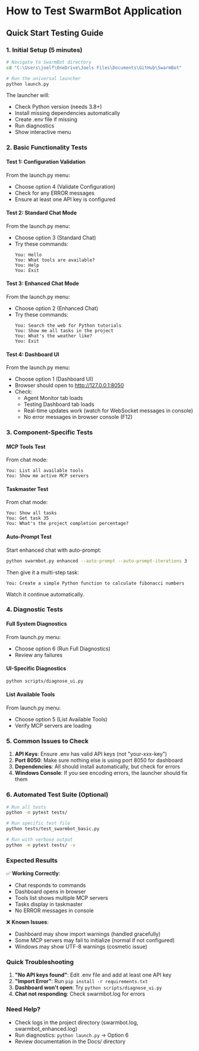 # How to Test SwarmBot Application

## Quick Start Testing Guide

### 1. Initial Setup (5 minutes)
```bash
# Navigate to SwarmBot directory
cd "C:\Users\joelf\OneDrive\Joels Files\Documents\GitHub\SwarmBot"

# Run the universal launcher
python launch.py
```

The launcher will:
- Check Python version (needs 3.8+)
- Install missing dependencies automatically
- Create .env file if missing
- Run diagnostics
- Show interactive menu

### 2. Basic Functionality Tests

#### Test 1: Configuration Validation
From the launch.py menu:
- Choose option 4 (Validate Configuration)
- Check for any ERROR messages
- Ensure at least one API key is configured

#### Test 2: Standard Chat Mode
From the launch.py menu:
- Choose option 3 (Standard Chat)
- Try these commands:
  ```
  You: Hello
  You: What tools are available?
  You: Help
  You: Exit
  ```

#### Test 3: Enhanced Chat Mode
From the launch.py menu:
- Choose option 2 (Enhanced Chat)
- Try these commands:
  ```
  You: Search the web for Python tutorials
  You: Show me all tasks in the project
  You: What's the weather like?
  You: Exit
  ```

#### Test 4: Dashboard UI
From the launch.py menu:
- Choose option 1 (Dashboard UI)
- Browser should open to http://127.0.0.1:8050
- Check:
  - Agent Monitor tab loads
  - Testing Dashboard tab loads
  - Real-time updates work (watch for WebSocket messages in console)
  - No error messages in browser console (F12)

### 3. Component-Specific Tests

#### MCP Tools Test
From chat mode:
```
You: List all available tools
You: Show me active MCP servers
```

#### Taskmaster Test
From chat mode:
```
You: Show all tasks
You: Get task 35
You: What's the project completion percentage?
```

#### Auto-Prompt Test
Start enhanced chat with auto-prompt:
```bash
python swarmbot.py enhanced --auto-prompt --auto-prompt-iterations 3
```
Then give it a multi-step task:
```
You: Create a simple Python function to calculate fibonacci numbers
```
Watch it continue automatically.

### 4. Diagnostic Tests

#### Full System Diagnostics
From launch.py menu:
- Choose option 6 (Run Full Diagnostics)
- Review any failures

#### UI-Specific Diagnostics
```bash
python scripts/diagnose_ui.py
```

#### List Available Tools
From launch.py menu:
- Choose option 5 (List Available Tools)
- Verify MCP servers are loading

### 5. Common Issues to Check

1. **API Keys**: Ensure .env has valid API keys (not "your-xxx-key")
2. **Port 8050**: Make sure nothing else is using port 8050 for dashboard
3. **Dependencies**: All should install automatically, but check for errors
4. **Windows Console**: If you see encoding errors, the launcher should fix them

### 6. Automated Test Suite (Optional)
```bash
# Run all tests
python -m pytest tests/

# Run specific test file
python tests/test_swarmbot_basic.py

# Run with verbose output
python -m pytest tests/ -v
```

### Expected Results

✅ **Working Correctly**:
- Chat responds to commands
- Dashboard opens in browser
- Tools list shows multiple MCP servers
- Tasks display in taskmaster
- No ERROR messages in console

❌ **Known Issues**:
- Dashboard may show import warnings (handled gracefully)
- Some MCP servers may fail to initialize (normal if not configured)
- Windows may show UTF-8 warnings (cosmetic issue)

### Quick Troubleshooting

1. **"No API keys found"**: Edit .env file and add at least one API key
2. **"Import Error"**: Run `pip install -r requirements.txt`
3. **Dashboard won't open**: Try `python scripts/diagnose_ui.py`
4. **Chat not responding**: Check swarmbot.log for errors

### Need Help?

- Check logs in the project directory (swarmbot.log, swarmbot_enhanced.log)
- Run diagnostics: `python launch.py` → Option 6
- Review documentation in the Docs/ directory
